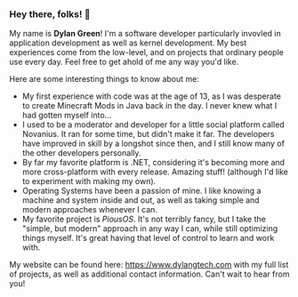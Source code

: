### Hey there, folks! 👋

My name is **Dylan Green**! I'm a software developer particularly invovled in application development as well as kernel development. My best experiences come from the low-level, and on projects that ordinary people use every day. Feel free to get ahold of me any way you'd like.

Here are some interesting things to know about me:
 - My first experience with code was at the age of 13, as I was desperate to create Minecraft Mods in Java back in the day. I never knew what I had gotten myself into...
 - I used to be a moderator and developer for a little social platform called Novanius. It ran for some time, but didn't make it far. The developers have improved in skill by a longshot since then, and I still know many of the other developers personally.
 - By far my favorite platform is .NET, considering it's becoming more and more cross-platform with every release. Amazing stuff! (although I'd like to experiment with making my own).
 - Operating Systems have been a passion of mine. I like knowing a machine and system inside and out, as well as taking simple and modern approaches whenever I can.
 - My favorite project is *PiousOS*. It's not terribly fancy, but I take the "simple, but modern" approach in any way I can, while still optimizing things myself. It's great having that level of control to learn and work with.

My website can be found here: https://www.dylangtech.com with my full list of projects, as well as additional contact information. Can't wait to hear from you!
